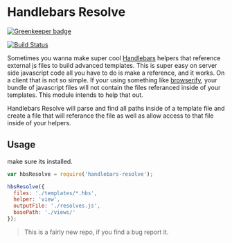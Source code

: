 # Handlebars Resolve

[![Greenkeeper badge](https://badges.greenkeeper.io/jcblw/handlebars-resolve.svg)](https://greenkeeper.io/)

[![Build Status](https://travis-ci.org/jcblw/handlebars-resolve.svg?branch=master)](https://travis-ci.org/jcblw/handlebars-resolve)

Sometimes you wanna make super cool [Handlebars](http://handlebarsjs.com) helpers that reference  external js files to build advanced templates. This is super easy on server side javascript code all you have to do is make a reference, and it works. On a client that is not so simple. If your using something like [browserify](http://browserify.org/), your bundle of javascript files will not contain the files referanced inside of your templates. This module intends to help that out.

Handlebars Resolve will parse and find all paths inside of a template file and create a file that will referance the file as well as allow access to that file inside of your helpers.

## Usage

make sure its installed.

```javascript
var hbsResolve = require('handlebars-resolve');

hbsResolve({
  files: './templates/*.hbs',
  helper: 'view',
  outputFile: './resolves.js',
  basePath: './views/'
});
```

> This is a fairly new repo, if you find a bug report it.
